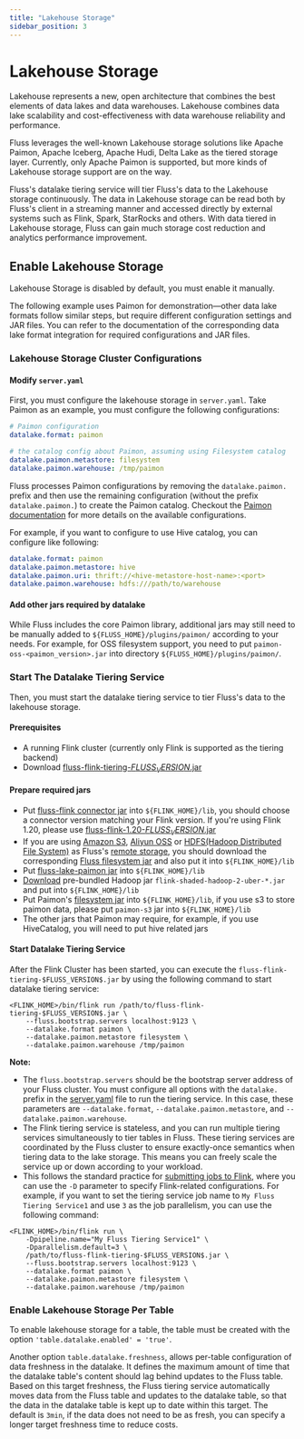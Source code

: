 ```yaml
---
title: "Lakehouse Storage"
sidebar_position: 3
---
```


# Lakehouse Storage

Lakehouse represents a new, open architecture that combines the best elements of data lakes and data warehouses.
Lakehouse combines data lake scalability and cost-effectiveness with data warehouse reliability and performance.

Fluss leverages the well-known Lakehouse storage solutions like Apache Paimon, Apache Iceberg, Apache Hudi, Delta Lake as
the tiered storage layer. Currently, only Apache Paimon is supported, but more kinds of Lakehouse storage support are on the way.

Fluss's datalake tiering service will tier Fluss's data to the Lakehouse storage continuously. The data in Lakehouse storage can be read both by Fluss's client in a streaming manner and accessed directly
by external systems such as Flink, Spark, StarRocks and others. With data tiered in Lakehouse storage, Fluss
can gain much storage cost reduction and analytics performance improvement.


## Enable Lakehouse Storage

Lakehouse Storage is disabled by default, you must enable it manually. 

The following example uses Paimon for demonstration—other data lake formats follow similar steps, but require different configuration settings and JAR files.
You can refer to the documentation of the corresponding data lake format integration for required configurations and JAR files. 

### Lakehouse Storage Cluster Configurations
#### Modify `server.yaml`
First, you must configure the lakehouse storage in `server.yaml`. Take Paimon as an example, you must configure the following configurations:
```yaml
# Paimon configuration
datalake.format: paimon

# the catalog config about Paimon, assuming using Filesystem catalog
datalake.paimon.metastore: filesystem
datalake.paimon.warehouse: /tmp/paimon
```

Fluss processes Paimon configurations by removing the `datalake.paimon.` prefix and then use the remaining configuration (without the prefix `datalake.paimon.`) to create the Paimon catalog. Checkout the [Paimon documentation](https://paimon.apache.org/docs/1.1/maintenance/configurations/) for more details on the available configurations.

For example, if you want to configure to use Hive catalog, you can configure like following:
```yaml
datalake.format: paimon
datalake.paimon.metastore: hive
datalake.paimon.uri: thrift://<hive-metastore-host-name>:<port>
datalake.paimon.warehouse: hdfs:///path/to/warehouse
```
#### Add other jars required by datalake
While Fluss includes the core Paimon library, additional jars may still need to be manually added to `${FLUSS_HOME}/plugins/paimon/` according to your needs.
For example, for OSS filesystem support, you need to put `paimon-oss-<paimon_version>.jar` into directory `${FLUSS_HOME}/plugins/paimon/`.

### Start The Datalake Tiering Service
Then, you must start the datalake tiering service to tier Fluss's data to the lakehouse storage.
#### Prerequisites
- A running Flink cluster (currently only Flink is supported as the tiering backend)
- Download [fluss-flink-tiering-$FLUSS_VERSION$.jar](https://repo1.maven.org/maven2/org/apache/fluss/fluss-flink-tiering/$FLUSS_VERSION$/fluss-flink-tiering-$FLUSS_VERSION$.jar) 

#### Prepare required jars
- Put [fluss-flink connector jar](/downloads) into `${FLINK_HOME}/lib`, you should choose a connector version matching your Flink version. If you're using Flink 1.20, please use [fluss-flink-1.20-$FLUSS_VERSION$.jar](https://repo1.maven.org/maven2/org/apache/fluss/fluss-flink-1.20/$FLUSS_VERSION$/fluss-flink-1.20-$FLUSS_VERSION$.jar)
- If you are using [Amazon S3](http://aws.amazon.com/s3/), [Aliyun OSS](https://www.aliyun.com/product/oss) or [HDFS(Hadoop Distributed File System)](https://hadoop.apache.org/docs/stable/) as Fluss's [remote storage](maintenance/tiered-storage/remote-storage.md),
  you should download the corresponding [Fluss filesystem jar](/downloads#filesystem-jars) and also put it into `${FLINK_HOME}/lib`
- Put [fluss-lake-paimon jar](https://repo1.maven.org/maven2/org/apache/fluss/fluss-lake-paimon/$FLUSS_VERSION$/fluss-lake-paimon-$FLUSS_VERSION$.jar) into `${FLINK_HOME}/lib`
- [Download](https://flink.apache.org/downloads/) pre-bundled Hadoop jar `flink-shaded-hadoop-2-uber-*.jar` and put into `${FLINK_HOME}/lib`
- Put Paimon's [filesystem jar](https://paimon.apache.org/docs/1.1/project/download/) into `${FLINK_HOME}/lib`, if you use s3 to store paimon data, please put `paimon-s3` jar into `${FLINK_HOME}/lib`
- The other jars that Paimon may require, for example, if you use HiveCatalog, you will need to put hive related jars


#### Start Datalake Tiering Service
After the Flink Cluster has been started, you can execute the `fluss-flink-tiering-$FLUSS_VERSION$.jar` by using the following command to start datalake tiering service:
```shell
<FLINK_HOME>/bin/flink run /path/to/fluss-flink-tiering-$FLUSS_VERSION$.jar \
    --fluss.bootstrap.servers localhost:9123 \
    --datalake.format paimon \
    --datalake.paimon.metastore filesystem \
    --datalake.paimon.warehouse /tmp/paimon
```

**Note:**
- The `fluss.bootstrap.servers` should be the bootstrap server address of your Fluss cluster. You must configure all options with the `datalake.` prefix in the [server.yaml](#modify-serveryaml) file to run the tiering service. In this case, these parameters are `--datalake.format`, `--datalake.paimon.metastore`, and `--datalake.paimon.warehouse`.
- The Flink tiering service is stateless, and you can run multiple tiering services simultaneously to tier tables in Fluss.
These tiering services are coordinated by the Fluss cluster to ensure exactly-once semantics when tiering data to the lake storage. This means you can freely scale the service up or down according to your workload.
- This follows the standard practice for [submitting jobs to Flink](https://nightlies.apache.org/flink/flink-docs-release-1.20/docs/deployment/cli/), where you can use the `-D` parameter to specify Flink-related configurations.
For example, if you want to set the tiering service job name to `My Fluss Tiering Service1` and use `3` as the job parallelism, you can use the following command:
```shell
<FLINK_HOME>/bin/flink run \
    -Dpipeline.name="My Fluss Tiering Service1" \
    -Dparallelism.default=3 \
    /path/to/fluss-flink-tiering-$FLUSS_VERSION$.jar \
    --fluss.bootstrap.servers localhost:9123 \
    --datalake.format paimon \
    --datalake.paimon.metastore filesystem \
    --datalake.paimon.warehouse /tmp/paimon
```

### Enable Lakehouse Storage Per Table
To enable lakehouse storage for a table, the table must be created with the option `'table.datalake.enabled' = 'true'`.

Another option `table.datalake.freshness`, allows per-table configuration of data freshness in the datalake.
It defines the maximum amount of time that the datalake table's content should lag behind updates to the Fluss table. 
Based on this target freshness, the Fluss tiering service automatically moves data from the Fluss table and updates to the datalake table, so that the data in the datalake table is kept up to date within this target.
The default is `3min`, if the data does not need to be as fresh, you can specify a longer target freshness time to reduce costs.